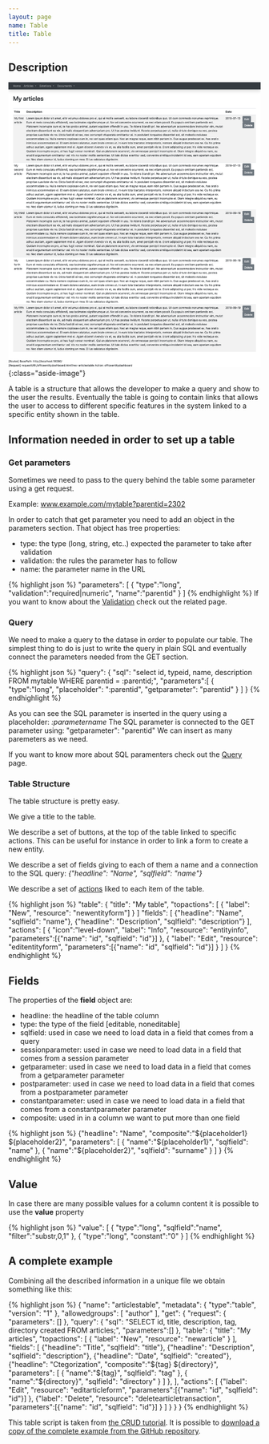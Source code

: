 ```yaml
---
layout: page
name: Table
title: Table
---
```


## Description

![List](images/tut01-table.png){:class="aside-image"}

A table is a structure that allows the developer to make a query and show to the user the results.
Eventually the table is going to contain links that allows the user to access to different specific features in the system linked to a specific entity shown in the table.

## Information needed in order to set up a table

### Get parameters

Sometimes we need to pass to the query behind the table some parameter using a get request. 

Example: www.example.com/mytable?parentid=2302

In order to catch that get parameter you need to add an object in the parameters section. That object has tree properties:

* type: the type (long, string, etc..) expected the parameter to take after validation
* validation: the rules the parameter has to follow
* name: the parameter name in the URL

{% highlight json %}
"parameters": [
  { "type":"long", "validation":"required|numeric", "name":"parentid" }
]
{% endhighlight %}
If you want to know about the <a href="{{site.baseurl}}/docs/validation">Validation</a> check out the related page.

### Query

We need to make a query to the datase in order to populate our table.
The simplest thing to do is just to write the query in plain SQL and eventually connect the parameters needed from the GET section.

{% highlight json %}
"query": {
  "sql": "select id, typeid, name, description FROM mytable WHERE parentid = :parentid;",
  "parameters":[
    { "type":"long", "placeholder": ":parentid", "getparameter": "parentid" }
  ]
}
{% endhighlight %}

As you can see the SQL parameter is inserted in the query using a placeholder: *:parametername*
The SQL parameter is connected to the GET parameter using: "getparameter": "parentid"
We can insert as many paremeters as we need.

If you want to know more about SQL paramenters check out the <a href="{{site.baseurl}}/docs/query">Query</a> page.

### Table Structure

The table structure is pretty easy.

We give a title to the table.

We describe a set of buttons, at the top of the table linked to specific actions. This can be useful for instance in order to link a form to create a new entity.

We describe a set of fields giving to each of them a name and a connection to the SQL query: *{"headline": "Name", "sqlfield": "name"}*

We describe a set of <a href="{{site.baseurl}}/docs/actions">actions</a> liked to each item of the table.

{% highlight json %}
"table": {
  "title": "My table",
  "topactions": [
    { "label": "New", "resource": "newentityform"] }
  ]
  "fields": [
    {"headline": "Name", "sqlfield": "name"},
    {"headline": "Description", "sqlfield": "description"}
  ],
  "actions": [
    { "icon":"level-down", "label": "Info", "resource": "entityinfo", "parameters":[{"name": "id", "sqlfield": "id"}] },
    { "label": "Edit", "resource": "editentityform", "parameters":[{"name": "id", "sqlfield": "id"}] }
  ]
}
{% endhighlight %}

## Fields 
The properties of the **field** object are:

* headline: the headline of the table column
* type: the type of the field [editable, noneditable]
* sqlfield: used in case we need to load data in a field that comes from a query
* sessionparameter: used in case we need to load data in a field that comes from a session parameter
* getparameter: used in case we need to load data in a field that comes from a getparameter parameter
* postparameter: used in case we need to load data in a field that comes from a postparameter parameter
* constantparameter: used in case we need to load data in a field that comes from a constantparameter parameter
* composite: used in in a column we want to put more than one field

{% highlight json %}
{"headline": "Name", "composite":"${placeholder1} ${placeholder2}", "parameters": [
      { "name":"${placeholder1}", "sqlfield": "name"  },
      { "name":"${placeholder2}", "sqlfield": "surname"  }
    ] 
}
{% endhighlight %}

## Value
In case there are many possible values for a column content it is possible to use the **value** property

{% highlight json %}
"value": [
  { "type":"long", "sqlfield":"name", "filter":"substr,0,1" },
  { "type":"long", "constant":"0" }
]
{% endhighlight %}


## A complete example

Combining all the described information in a unique file we obtain something like this:

{% highlight json %}
{
  "name": "articlestable",
  "metadata": { "type":"table", "version": "1" },
  "allowedgroups": [ "author" ],
  "get": {
    "request": {
      "parameters": []
    },
    "query": {
      "sql": "SELECT id, title, description, tag, directory created FROM articles;",
      "parameters":[]
    },
    "table": {
      "title": "My articles",
      "topactions": [
        { "label": "New", "resource": "newarticle" }
      ],
      "fields": [
        {"headline": "Title", "sqlfield": "title"},
        {"headline": "Description", "sqlfield": "description"},
        {"headline": "Date", "sqlfield": "created"},
        {"headline": "Ctegorization", "composite":"${tag} ${directory}", "parameters": [
          { "name":"${tag}", "sqlfield": "tag"  },
          { "name":"${directory}", "sqlfield": "directory"  }
        ] },
      ],
      "actions": [
        {"label": "Edit", "resource": "editarticleform", "parameters":[{"name": "id", "sqlfield": "id"}] },
        {"label": "Delete", "resource": "deletearticletransaction", "parameters":[{"name": "id", "sqlfield": "id"}] }
      ]
    }
  }
}
{% endhighlight %}

This table script is taken from <a href="{{site.baseurl}}/tutorials/crud">the CRUD tutorial</a>. It is possible to <a href="https://github.com/fabiomattei/ud-demo">download a copy of the complete example from the GitHub repository</a>.
